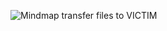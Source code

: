 ![Mindmap transfer files to VICTIM](https://gist.github.com/assets/111455900/6d6e3008-13d7-437c-b7d4-a1de4cd7903a)
